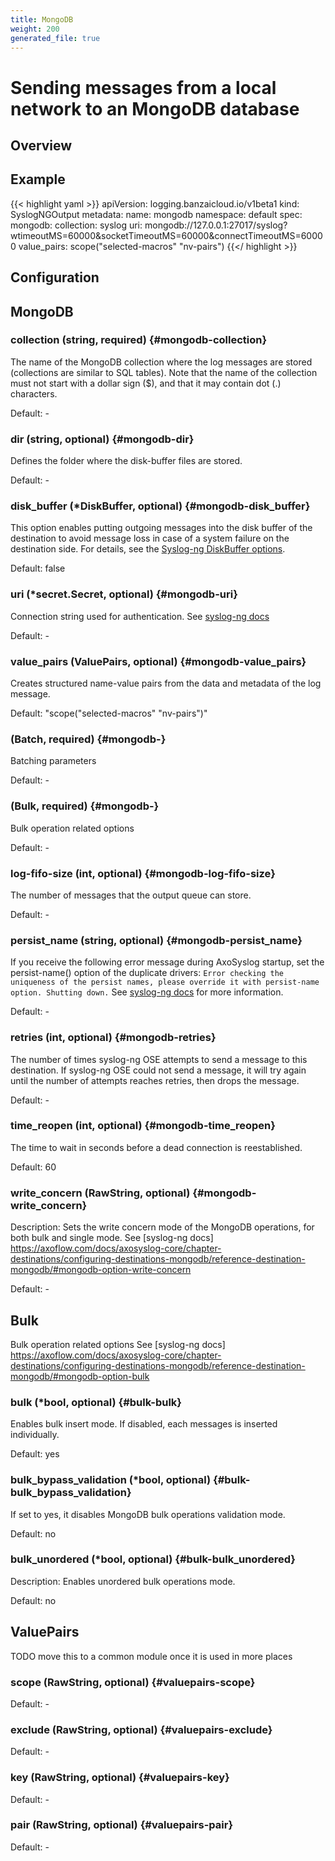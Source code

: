 ```yaml
---
title: MongoDB
weight: 200
generated_file: true
---
```


# Sending messages from a local network to an MongoDB database
## Overview

## Example

{{< highlight yaml >}}
apiVersion: logging.banzaicloud.io/v1beta1
kind: SyslogNGOutput
metadata:
  name: mongodb
  namespace: default
spec:
  mongodb:
    collection: syslog
    uri: mongodb://127.0.0.1:27017/syslog?wtimeoutMS=60000&socketTimeoutMS=60000&connectTimeoutMS=60000
    value_pairs: scope("selected-macros" "nv-pairs")
{{</ highlight >}}


## Configuration
## MongoDB

### collection (string, required) {#mongodb-collection}

The name of the MongoDB collection where the log messages are stored (collections are similar to SQL tables). Note that the name of the collection must not start with a dollar sign ($), and that it may contain dot (.) characters. 

Default: -

### dir (string, optional) {#mongodb-dir}

Defines the folder where the disk-buffer files are stored. 

Default: -

### disk_buffer (*DiskBuffer, optional) {#mongodb-disk_buffer}

This option enables putting outgoing messages into the disk buffer of the destination to avoid message loss in case of a system failure on the destination side. For details, see the [Syslog-ng DiskBuffer options](../disk_buffer/).  

Default:  false

### uri (*secret.Secret, optional) {#mongodb-uri}

Connection string used for authentication. See [syslog-ng docs](https://axoflow.com/docs/axosyslog-core/chapter-destinations/configuring-destinations-mongodb/reference-destination-mongodb/#mongodb-option-uri) 

Default: -

### value_pairs (ValuePairs, optional) {#mongodb-value_pairs}

Creates structured name-value pairs from the data and metadata of the log message.  

Default:  "scope("selected-macros" "nv-pairs")"

###  (Batch, required) {#mongodb-}

Batching parameters 

Default: -

###  (Bulk, required) {#mongodb-}

Bulk operation related options 

Default: -

### log-fifo-size (int, optional) {#mongodb-log-fifo-size}

The number of messages that the output queue can store. 

Default: -

### persist_name (string, optional) {#mongodb-persist_name}

If you receive the following error message during AxoSyslog startup, set the persist-name() option of the duplicate drivers: `Error checking the uniqueness of the persist names, please override it with persist-name option. Shutting down.` See [syslog-ng docs](https://axoflow.com/docs/axosyslog-core/chapter-destinations/configuring-destinations-http-nonjava/reference-destination-http-nonjava/#persist-name) for more information. 

Default: -

### retries (int, optional) {#mongodb-retries}

The number of times syslog-ng OSE attempts to send a message to this destination. If syslog-ng OSE could not send a message, it will try again until the number of attempts reaches retries, then drops the message. 

Default: -

### time_reopen (int, optional) {#mongodb-time_reopen}

The time to wait in seconds before a dead connection is reestablished.  

Default:  60

### write_concern (RawString, optional) {#mongodb-write_concern}

Description: Sets the write concern mode of the MongoDB operations, for both bulk and single mode. See [syslog-ng docs] https://axoflow.com/docs/axosyslog-core/chapter-destinations/configuring-destinations-mongodb/reference-destination-mongodb/#mongodb-option-write-concern 

Default: -


## Bulk

Bulk operation related options
See [syslog-ng docs] https://axoflow.com/docs/axosyslog-core/chapter-destinations/configuring-destinations-mongodb/reference-destination-mongodb/#mongodb-option-bulk

### bulk (*bool, optional) {#bulk-bulk}

Enables bulk insert mode. If disabled, each messages is inserted individually.  

Default:  yes

### bulk_bypass_validation (*bool, optional) {#bulk-bulk_bypass_validation}

If set to yes, it disables MongoDB bulk operations validation mode.  

Default:  no

### bulk_unordered (*bool, optional) {#bulk-bulk_unordered}

Description: Enables unordered bulk operations mode.  

Default:  no


## ValuePairs

TODO move this to a common module once it is used in more places

### scope (RawString, optional) {#valuepairs-scope}

Default: -

### exclude (RawString, optional) {#valuepairs-exclude}

Default: -

### key (RawString, optional) {#valuepairs-key}

Default: -

### pair (RawString, optional) {#valuepairs-pair}

Default: -


